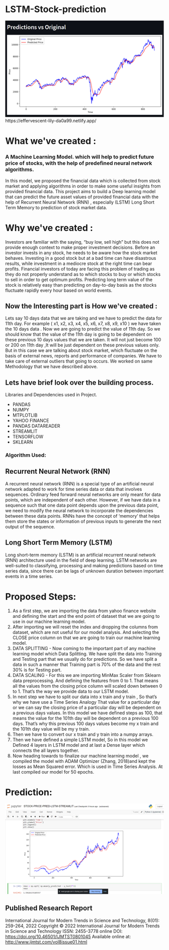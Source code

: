# LSTM-Stock-prediction
<img src="Stock.png"/>
https://effervescent-lily-da0a99.netlify.app/

# What we've created :
### A Machine Learning Model. which will help to predict future price of stocks, with the help of predefined neural network algorithms.
In this model, we proposed the financial data which is collected from stock market and applying algorithms in order to make some useful insights from provided financial data. This project aims to build a Deep learning model that can predict the future asset values of provided financial data with the help of Recurrent Neural Network (RNN) , especially (LSTM) Long Short Term Memory to prediction of stock market data.

# Why we've created :
Investors are familiar with the saying, “buy low, sell high” but this does not provide enough context to make proper investment decisions. Before an investor invests in any stock, he needs to be aware how the stock market behaves. Investing in a good stock but at a bad time can have disastrous results, while investment in a mediocre stock at the right time can bear profits. Financial investors of today are facing this problem of trading as they do not properly understand as to which stocks to buy or which stocks to sell in order to get optimum profits. Predicting long term value of the stock is relatively easy than predicting on day-to-day basis as the stocks fluctuate rapidly every hour based on world events.

## Now the Interesting part is How we've created :
Lets say 10 days data that we are taking and we have to predict the data for 11th day. For example ( x1, x2, x3, x4, x5, x6, x7, x8, x9, x10 ) we have taken the 10 days data . Now we are going to predict the value of 11th day. So we should know that the value of the 11th day is going to be dependent on these previous 10 days values that we are taken. It will not just become 100 or 200 on 11th day ,It will be just dependent on these previous values only. But in this case we are talking about stock market, which fluctuate on the basis of external news, reports and performance of companies. We have to take care of external outliers that going to occurs. We worked on same Methodology that we have described above.

## Lets have brief look over the building process.
Libraries and Dependencies used in Project.
- PANDAS
- NUMPY
- MTPLOTLIB
- YAHOO FINANCE 
- PANDAS DATAREADER
- STREAMLIT
- TENSORFLOW
- SKLEARN

### Algorithm Used:
## Recurrent Neural Network (RNN)
A recurrent neural network (RNN) is a special type of an artificial neural network adapted to work for time series data or data that involves sequences. Ordinary feed forward neural networks are only meant for data points, which are independent of each other. However, if we have data in a sequence such that one data point depends upon the previous data point, we need to modify the neural network to incorporate the dependencies between these data points. RNNs have the concept of ‘memory’ that helps them store the states or information of previous inputs to generate the next output of the sequence.

## Long Short Term Memory (LSTM)
Long short-term memory (LSTM) is an artificial recurrent neural network (RNN) architecture used in the field of deep learning. LSTM networks are well-suited to classifying, processing and making predictions based on time series data, since there can be lags of unknown duration between important events in a time series.


# Proposed Steps:
1. As a first step, we are importing the data from yahoo finance website and defining the start and the end point of dataset that we are going to use in our machine learning model.
2. After importing we will reset the index and dropping the columns from dataset, which are not useful for our model analysis. And selecting the CLOSE price column on that we are going to train our machine learning model.
3. DATA SPLITTING - Now coming to the important part of any machine learning model which Data Splitting. We have split the data into Training and Testing part that we usually do for predictions. So we have split a data in such a manner that Training part is 70% of the data and the rest 30% is for Testing part.
4. DATA SCALING - For this we are importing MinMax Scaler from Sklearn data preprocessing. And defining the features from 0 to 1. That means all the values from the closing price column will scaled down between 0 to 1. That’s the way we provide data to our LSTM model.
5. In next step we have to split our data into x train and y train , So that’s why we have use a Time Series Analogy That value for a particular day or we can say the closing price of a particular day will be dependent on a previous days values. In this model we have defined steps as 100, that means the value for the 101th day will be dependent on a previous 100 days. That’s why this previous 100 days values become my x train and the 101th day value will be my y train.
6. Then we have to convert our x train and y train into a numpy arrays.
7. Then we have defined a simple LSTM model, So in this model we Defined 4 layers in LSTM model and at last a Dense layer which connects the all layers together.
8. Now heading towards to finalize our machine learning model , we compiled the model with ADAM Optimizer (Zhang, 2018)and kept the losses as Mean Squared error. Which is used in Time Series Analysis. At last compiled our model for 50 epochs.


# Prediction:
<img src="jupyter.png"/>

## Published Research Report
International Journal for Modern Trends in Science and Technology, 8(01): 259-264, 2022
Copyright © 2022 International Journal for Modern Trends in Science and Technology 
ISSN: 2455-3778 online
DOI: https://doi.org/10.46501/IJMTST0801045
Available online at: http://www.ijmtst.com/vol8issue01.html
